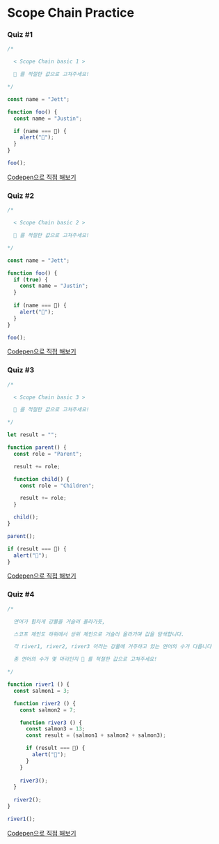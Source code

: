 # Scope Chain Practice

### Quiz #1

```javascript
/*

  < Scope Chain basic 1 >

  💬 를 적절한 값으로 고쳐주세요!

*/

const name = "Jett";

function foo() {
  const name = "Justin";

  if (name === 💬) {
    alert("🎉");
  }
}

foo();
```

[Codepen으로 직접 해보기](https://codepen.io/vanillacoding/pen/GROJWLN)



### Quiz #2

```javascript
/*

  < Scope Chain basic 2 >

  💬 를 적절한 값으로 고쳐주세요!

*/

const name = "Jett";

function foo() {
  if (true) {
    const name = "Justin";
  }
	
  if (name === 💬) {
    alert("🎉");
  }
}

foo();
```

[Codepen으로 직접 해보기](https://codepen.io/vanillacoding/pen/QWObpPQ)



### Quiz #3

```javascript
/*

  < Scope Chain basic 3 >

  💬 를 적절한 값으로 고쳐주세요!

*/

let result = "";

function parent() {
  const role = "Parent";

  result += role;

  function child() {
    const role = "Children";

    result += role;
  }

  child();
}

parent();

if (result === 💬) {
  alert("🎉");
}
```

[Codepen으로 직접 해보기](https://codepen.io/vanillacoding/pen/dyZovEY)



### Quiz #4

```javascript
/*

  연어가 힘차게 강물을 거슬러 올라가듯,

  스코프 체인도 하위에서 상위 체인으로 거슬러 올라가며 값을 탐색합니다.

  각 river1, river2, river3 이라는 강물에 거주하고 있는 연어의 수가 다릅니다

  총 연어의 수가 몇 마리인지 💬 를 적절한 값으로 고쳐주세요!

*/

function river1 () {
  const salmon1 = 3;

  function river2 () {
    const salmon2 = 7;

    function river3 () {
      const salmon3 = 13;
      const result = (salmon1 + salmon2 + salmon3);

      if (result === 💬) {
        alert("🎉");
      }
    }
  
    river3();
  }
  
  river2();
}

river1();
```

[Codepen으로 직접 해보기](https://codepen.io/vanillacoding/pen/gOXpmNm)
